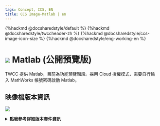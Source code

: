 ```yaml
---
tags: Concept, CCS, EN
title: CCS Image-Matlab | en
---
```


{%hackmd @docsharedstyle/default %}
{%hackmd @docsharedstyle/twccheader-zh %}
{%hackmd @docsharedstyle/ccs-image-icon-size %}
{%hackmd @docsharedstyle/eng-working-en %}

# <img class="ccsimgicon" src="https://cos.twcc.ai/SYS-MANUAL/uploads/upload_3022d6e6790c870e499eac8e2c77d53c.png"> Matlab (公開預覽版)

TWCC 提供 Matlab，目前為功能預覽階段。採用 Cloud 授權模式，需要自行輸入 MathWorks 帳號密碼啟動 Matlab。

## <span class="ccsimglist">映像檔版本資訊</span> <i class="fa fa-sticky-note" aria-hidden="true"></i>

![](https://cos.twcc.ai/SYS-MANUAL/uploads/upload_faf2098475659395c921f9379df6acf7.png)



<details class="docspoiler">

<summary><b>點我參考詳細版本套件資訊</b></summary>

- [NGC Matlab](https://ngc.nvidia.com/catalog/containers/partners:matlab) 

</details>